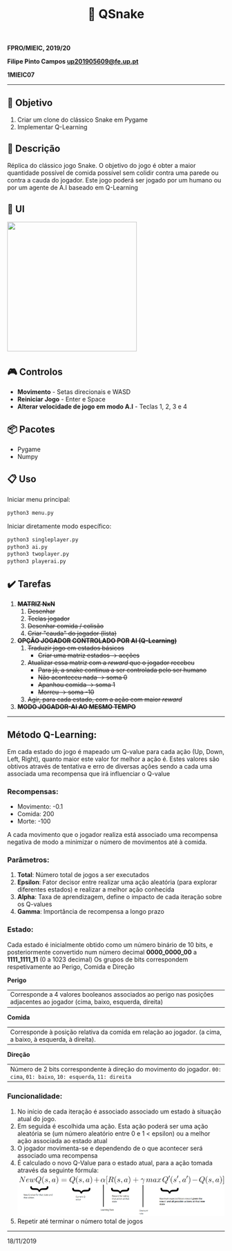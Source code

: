 <h1 align="center" style="font-size=60px;">
   &#128013 QSnake
   <br>
   <br>
</h1>

**FPRO/MIEIC, 2019/20**

**Filipe Pinto Campos up201905609@fe.up.pt**

**1MIEIC07**

---------

## :triangular_flag_on_post: Objetivo


1. Criar um clone do clássico Snake em Pygame
2. Implementar Q-Learning

## :page_facing_up: Descrição

Réplica do clássico jogo Snake.
O objetivo do jogo é obter a maior quantidade possível de comida possível sem colidir contra uma parede ou contra a cauda do jogador.
Este jogo poderá ser jogado por um humano ou por um agente de A.I baseado em Q-Learning

## :game_die: UI

<img src="/assets/ui.gif" width="300" height="300">

## :video_game: Controlos
* **Movimento** - Setas direcionais e WASD
* **Reiniciar Jogo** - Enter e Space
* **Alterar velocidade de jogo em modo A.I** - Teclas 1, 2, 3 e 4


## :package: Pacotes

- Pygame
- Numpy

## :clipboard: Uso
Iniciar menu principal:
``` sh
python3 menu.py
```

Iniciar diretamente modo específico:
``` sh
python3 singleplayer.py
python3 ai.py
python3 twoplayer.py
python3 playerai.py
```

## :heavy_check_mark: Tarefas

1. ~~**MATRIZ NxN**~~
   1. ~~Desenhar~~
   1. ~~Teclas jogador~~
   1. ~~Desenhar comida / colisão~~
   1. ~~Criar "cauda" do jogador (lista)~~
1. ~~**OPÇÃO JOGADOR CONTROLADO POR AI (Q-Learning)**~~
   1. ~~Traduzir jogo em estados básicos~~
      *  ~~Criar uma matriz estados -> acções~~
   1. ~~Atualizar essa matriz com a *reward* que o jogador recebeu~~
      * ~~Para já, a snake continua a ser controlada pelo ser humano~~
      * ~~Não aconteceu nada -> soma 0~~
      * ~~Apanhou comida -> soma 1~~
      * ~~Morreu -> soma -10~~
   1. ~~Agir, para cada estado, com a ação com maior *reward*~~
1. ~~**MODO JOGADOR-AI AO MESMO TEMPO**~~

------
## Método Q-Learning:
Em cada estado do jogo é mapeado um Q-value para cada ação (Up, Down, Left, Right), quanto maior este valor for melhor a ação é. Estes valores são obtivos através de tentativa e erro de diversas ações sendo a cada uma associada uma recompensa que irá influenciar o Q-value

### Recompensas:
* Movimento: -0.1
* Comida: 200
* Morte: -100

A cada movimento que o jogador realiza está associado uma recompensa negativa de modo a minimizar o número de movimentos até à comida.

### Parâmetros:
1. **Total**: Número total de jogos a ser executados
1. **Epsilon**: Fator decisor entre realizar uma ação aleatória (para explorar diferentes estados) e realizar a melhor ação conhecida
1. **Alpha**: Taxa de aprendizagem, define o impacto de cada iteração sobre os Q-values
1. **Gamma**: Importância de recompensa a longo prazo

### Estado:
Cada estado é inicialmente obtido como um número binário de 10 bits, e posteriormente convertido num número decimal
**0000_0000_00** a **1111_1111_11** (0 a 1023 decimal)
Os grupos de bits correspondem respetivamente ao Perigo, Comida e Direção

**Perigo**
<table><tr><td>
Corresponde a 4 valores booleanos associados ao perigo nas posições adjacentes ao jogador (cima, baixo, esquerda, direita)
</td></tr></table>

**Comida**
<table><tr><td>
Corresponde à posição relativa da comida em relação ao jogador. (a cima, a baixo, à esquerda, à direita).
</td></tr></table>


**Direção**
<table><tr><td>
Número de 2 bits correspondente à direção do movimento do jogador. <code>00: cima</code>, <code>01: baixo</code>, <code>10: esquerda</code>, <code>11: direita</code>
</td></tr></table>




### Funcionalidade:
1. No início de cada iteração é associado associado um estado à situação atual do jogo. 
2. Em seguida é escolhida uma ação. Esta ação poderá ser uma ação aleatória se (um número aleatório entre 0 e 1 < epsilon) ou a melhor ação associada ao estado atual
3. O jogador movimenta-se e dependendo de o que acontecer será associado uma recompensa
4. É calculado o novo Q-Value para o estado atual, para a ação tomada através da seguinte fórmula:
![Q-Learning formula](/assets/formula.png)
5. Repetir até terminar o número total de jogos

------
18/11/2019
